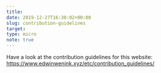 ```yaml
---
title: 
date: 2019-12-27T16:30:02+00:00
slug: contribution-guidelines
target: 
type: micro
note: true
---
```

Have a look at the contribution guidelines for this website: https://www.edwinwenink.xyz/etc/contribution_guidelines/